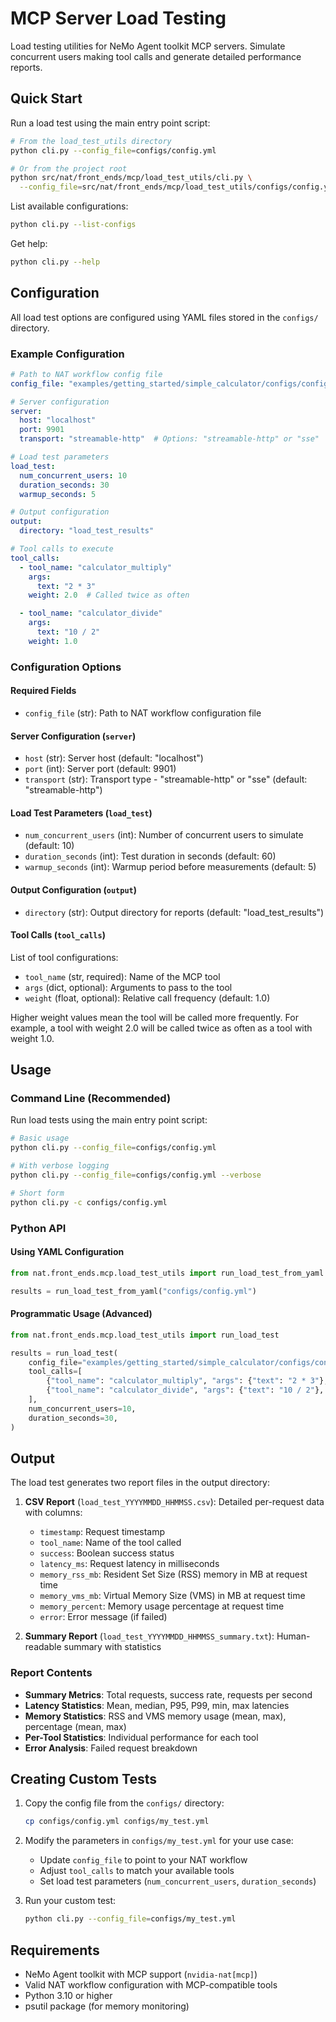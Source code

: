 <!--
SPDX-FileCopyrightText: Copyright (c) 2025, NVIDIA CORPORATION & AFFILIATES. All rights reserved.
SPDX-License-Identifier: Apache-2.0

Licensed under the Apache License, Version 2.0 (the "License");
you may not use this file except in compliance with the License.
You may obtain a copy of the License at

http://www.apache.org/licenses/LICENSE-2.0

Unless required by applicable law or agreed to in writing, software
distributed under the License is distributed on an "AS IS" BASIS,
WITHOUT WARRANTIES OR CONDITIONS OF ANY KIND, either express or implied.
See the License for the specific language governing permissions and
limitations under the License.
-->

# MCP Server Load Testing

Load testing utilities for NeMo Agent toolkit MCP servers. Simulate concurrent users making tool calls and generate detailed performance reports.

## Quick Start

Run a load test using the main entry point script:

```bash
# From the load_test_utils directory
python cli.py --config_file=configs/config.yml

# Or from the project root
python src/nat/front_ends/mcp/load_test_utils/cli.py \
  --config_file=src/nat/front_ends/mcp/load_test_utils/configs/config.yml
```

List available configurations:

```bash
python cli.py --list-configs
```

Get help:

```bash
python cli.py --help
```

## Configuration

All load test options are configured using YAML files stored in the `configs/` directory.

### Example Configuration

```yaml
# Path to NAT workflow config file
config_file: "examples/getting_started/simple_calculator/configs/config.yml"

# Server configuration
server:
  host: "localhost"
  port: 9901
  transport: "streamable-http"  # Options: "streamable-http" or "sse"

# Load test parameters
load_test:
  num_concurrent_users: 10
  duration_seconds: 30
  warmup_seconds: 5

# Output configuration
output:
  directory: "load_test_results"

# Tool calls to execute
tool_calls:
  - tool_name: "calculator_multiply"
    args:
      text: "2 * 3"
    weight: 2.0  # Called twice as often

  - tool_name: "calculator_divide"
    args:
      text: "10 / 2"
    weight: 1.0
```

### Configuration Options

#### Required Fields

- `config_file` (str): Path to NAT workflow configuration file

#### Server Configuration (`server`)

- `host` (str): Server host (default: "localhost")
- `port` (int): Server port (default: 9901)
- `transport` (str): Transport type - "streamable-http" or "sse" (default: "streamable-http")

#### Load Test Parameters (`load_test`)

- `num_concurrent_users` (int): Number of concurrent users to simulate (default: 10)
- `duration_seconds` (int): Test duration in seconds (default: 60)
- `warmup_seconds` (int): Warmup period before measurements (default: 5)

#### Output Configuration (`output`)

- `directory` (str): Output directory for reports (default: "load_test_results")

#### Tool Calls (`tool_calls`)

List of tool configurations:
- `tool_name` (str, required): Name of the MCP tool
- `args` (dict, optional): Arguments to pass to the tool
- `weight` (float, optional): Relative call frequency (default: 1.0)

Higher weight values mean the tool will be called more frequently. For example, a tool with weight 2.0 will be called twice as often as a tool with weight 1.0.

## Usage

### Command Line (Recommended)

Run load tests using the main entry point script:

```bash
# Basic usage
python cli.py --config_file=configs/config.yml

# With verbose logging
python cli.py --config_file=configs/config.yml --verbose

# Short form
python cli.py -c configs/config.yml
```

### Python API

#### Using YAML Configuration

```python
from nat.front_ends.mcp.load_test_utils import run_load_test_from_yaml

results = run_load_test_from_yaml("configs/config.yml")
```

#### Programmatic Usage (Advanced)

```python
from nat.front_ends.mcp.load_test_utils import run_load_test

results = run_load_test(
    config_file="examples/getting_started/simple_calculator/configs/config.yml",
    tool_calls=[
        {"tool_name": "calculator_multiply", "args": {"text": "2 * 3"}, "weight": 2.0},
        {"tool_name": "calculator_divide", "args": {"text": "10 / 2"}, "weight": 1.0},
    ],
    num_concurrent_users=10,
    duration_seconds=30,
)
```

## Output

The load test generates two report files in the output directory:

1. **CSV Report** (`load_test_YYYYMMDD_HHMMSS.csv`): Detailed per-request data with columns:
   - `timestamp`: Request timestamp
   - `tool_name`: Name of the tool called
   - `success`: Boolean success status
   - `latency_ms`: Request latency in milliseconds
   - `memory_rss_mb`: Resident Set Size (RSS) memory in MB at request time
   - `memory_vms_mb`: Virtual Memory Size (VMS) in MB at request time
   - `memory_percent`: Memory usage percentage at request time
   - `error`: Error message (if failed)

2. **Summary Report** (`load_test_YYYYMMDD_HHMMSS_summary.txt`): Human-readable summary with statistics

### Report Contents

- **Summary Metrics**: Total requests, success rate, requests per second
- **Latency Statistics**: Mean, median, P95, P99, min, max latencies
- **Memory Statistics**: RSS and VMS memory usage (mean, max), percentage (mean, max)
- **Per-Tool Statistics**: Individual performance for each tool
- **Error Analysis**: Failed request breakdown

## Creating Custom Tests

1. Copy the config file from the `configs/` directory:
   ```bash
   cp configs/config.yml configs/my_test.yml
   ```

2. Modify the parameters in `configs/my_test.yml` for your use case:
   - Update `config_file` to point to your NAT workflow
   - Adjust `tool_calls` to match your available tools
   - Set load test parameters (`num_concurrent_users`, `duration_seconds`)

3. Run your custom test:
   ```bash
   python cli.py --config_file=configs/my_test.yml
   ```

## Requirements

- NeMo Agent toolkit with MCP support (`nvidia-nat[mcp]`)
- Valid NAT workflow configuration with MCP-compatible tools
- Python 3.10 or higher
- psutil package (for memory monitoring)
